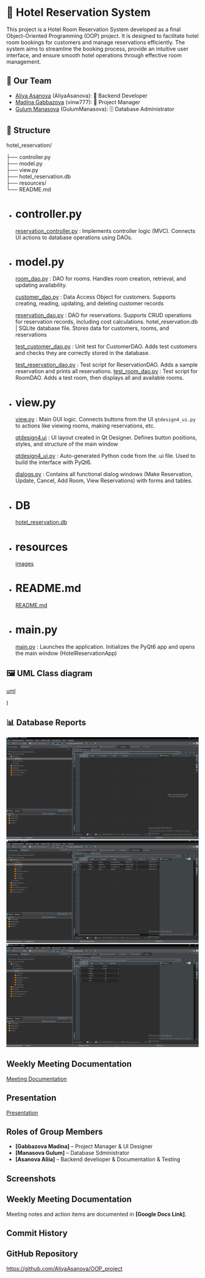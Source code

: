 # 🏨 Hotel Reservation System

This project is a Hotel Room Reservation System developed as a final Object-Oriented Programming (OOP) project. It is designed to facilitate hotel room bookings for customers and manage reservations efficiently. The system aims to streamline the booking process, provide an intuitive user interface, and ensure smooth hotel operations through effective room management.

## 👥 Our Team
- [Aliya Asanova](https://github.com/AliyaAsanova) (AliyaAsanova): 🧠 Backend Developer 
- [Madina Gabbazova](https://github.com/vinw777) (vinw777): 🎨 Project Manager
- [Gulum Manasova](https://github.com/GulumManasova) (GulumManasova): 🗄️ Database Administrator

## 📂 Structure

hotel_reservation/

├── controller.py       
├── model.py           
├── view.py             
├── hotel_reservation.db  
├── resources/          
└── README.md   

- # controller.py
    [reservation_controller.py](https://github.com/AliyaAsanova/OOP_project/blob/master/reservation_controller.py) : Implements controller logic (MVC). Connects UI actions to database operations using DAOs.

-  # model.py 
    [room_dao.py](https://github.com/AliyaAsanova/OOP_project/blob/master/room_dao.py) : DAO for rooms. Handles room creation, retrieval, and updating availability.

    [customer_dao.py](https://github.com/AliyaAsanova/OOP_project/blob/master/customer_dao.py) : Data Access Object for customers. Supports creating, reading, updating, and deleting customer records
    
    [reservation_dao.py](https://github.com/AliyaAsanova/OOP_project/blob/master/reservation_dao.py) : DAO for reservations. Supports CRUD operations for reservation records, including cost calculations.
hotel_reservation.db | SQLite database file. Stores data for customers, rooms, and reservations

    [test_customer_dao.py](https://github.com/AliyaAsanova/OOP_project/blob/master/test_customer_dao.py) : Unit test for CustomerDAO. Adds test customers and checks they are correctly stored in the database.

    [test_reservation_dao.py](https://github.com/AliyaAsanova/OOP_project/blob/master/test_reservation_dao.py) : Test script for ReservationDAO. Adds a sample reservation and prints all reservations.
    [test_room_dao.py](https://github.com/AliyaAsanova/OOP_project/blob/master/test_room_dao.py) : Test script for RoomDAO. Adds a test room, then displays all and available rooms.


- # view.py
    [view.py](https://github.com/AliyaAsanova/OOP_project/blob/master/view.py)  : Main GUI logic. Connects buttons from the UI `qtdesign4_ui.py` to actions like viewing rooms, making reservations, etc.

    [qtdesign4.ui](https://github.com/AliyaAsanova/OOP_project/blob/master/qtdesign4.ui)  : UI layout created in Qt Designer. Defines button positions, styles, and structure of the main window

    [qtdesign4_ui.py](https://github.com/AliyaAsanova/OOP_project/blob/master/qtdesign4_ui.py) :  Auto-generated Python code from the .ui file. Used to build the interface with PyQt6.
    
    [dialogs.py](https://github.com/AliyaAsanova/OOP_project/blob/master/dialogs.py) : Contains all functional dialog windows (Make Reservation, Update, Cancel, Add Room, View Reservations) with forms and tables.



- # DB
    [hotel_reservation.db](https://github.com/AliyaAsanova/OOP_project/blob/master/hotel_reservation.db)

 - # resources
    [images](https://github.com/AliyaAsanova/OOP_project/tree/master/images)
 
 - # README.md
    [README.md](https://github.com/AliyaAsanova/OOP_project/blob/master/README.md)

- # main.py 
    [main.py](https://github.com/AliyaAsanova/OOP_project/blob/master/main.py) : Launches the application. Initializes the PyQt6 app and opens the main window (HotelReservationApp)




##  🖼️ UML Class diagram
[uml](https://github.com/user-attachments/assets/c412af0b-fe21-4a56-9beb-92c6d9ebb3de)

)


## 📊 Database Reports
!["1"](images/customer.png)
!["2"](images/reservations.png)
!["3"](images/rooms.png)


## Weekly Meeting Documentation
[Meeting Documentation](https://docs.google.com/document/d/1_htmtroq5o1iu5VNKjSZXFNl-JBeMTzT/edit?usp=drivesdk&ouid=108611784893782046760&rtpof=true&sd=true)


## Presentation 
[Presentation](https://www.canva.com/design/DAGjwX11IKM/P5UfgfNe-QNC-kTOExqvpQ/edit?utm_content=DAGjwX11IKM&utm_campaign=designshare&utm_medium=link2&utm_source=sharebutton)

## Roles of Group Members
- **[Gabbazova Madina]** – Project Manager & UI Designer
- **[Manasova Gulum]** – Database Sdministrator 
- **[Asanova Aliia]** – Backend develioper & Documentation & Testing

## Screenshots




## Weekly Meeting Documentation
Meeting notes and action items are documented in **[Google Docs Link]**.

## Commit History


## GitHub Repository
https://github.com/AliyaAsanova/OOP_project


